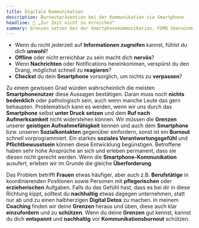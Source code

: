 ```yaml
---
title: Digitale Kommunikation
description: Burnoutprävention bei der Kommunikation via Smartphone
headline: 📱 „Zur Zeit nicht zu erreichen“
summary: Grenzen setzen bei der Smartphonekommunikation, FOMO überwinden — für Studierende, Berufstätige, Jugendliche und andere digital gestresste
---
```


- Wenn du nicht jederzeit auf **Informationen zugreifen** kannst, fühlst du dich **unwohl**?
- **Offline** oder nicht erreichbar zu sein macht dich **nervös**?
- Wenn **Nachrichten** oder Notifications hereinkommen, verspürst du den Drang, möglichst schnell zu **reagieren**?
- **Checkst** du dein **Smartphone** vorsorglich, um nichts zu **verpassen**?

Zu einem gewissen Grad würden wahrscheinlich die meisten **Smartphonenutzer** diese Aussagen bestätigen.
Daran muss noch **nichts bedenklich** oder pathologisch sein, auch wenn manche Leute das gern behaupten.
Problematisch kann es werden, wenn wir uns durch das **Smartphone** selbst **unter Druck setzen** und dem **Ruf nach Aufmerksamkeit** nicht widerstehen können.
Wir müssen die **Grenzen** unserer **geistigen Aufnahmefähigkeit** kennen und auch dem **Smartphone** bzw. unseren **Sozialkontakten** gegenüber einfordern,
sonst ist ein **Burnout** schnell vorprogrammiert.
Ein starkes **soziales Verantwortungsgefühl** und **Pflichtbewusstsein** können diese Entwicklung begünstigen.
Betroffene haben sehr hohe Ansprüche an sich und erleben permanent, dass sie diesen nicht gerecht werden.
Wenn die **Smartphone-Kommunikation** ausufert, erleben wir im Grunde die gleiche **Überforderung**.

Das Problem betrifft **Frauen** etwas häufiger, aber auch z.B. **Berufstätige** in koordinierenden Positionen
sowie Personen mit **pflegerischen** oder **erzieherischen** Aufgaben.
Falls du das Gefühl hast, dass es bei dir in diese Richtung kippt, solltest du **nachhaltig** etwas dagegen unternehmen,
statt nur ab und zu einen halbherzigen **Digital Detox** zu machen.
In meinem **Coaching** finden wir deine **Grenzen** heraus und üben, diese auch klar **einzufordern** und zu **schützen**.
Wenn du deine **Grenzen** gut kennst, kannst du dich **entspannt** und **nachhaltig** vor **Kommunikationsburnout** schützen.
